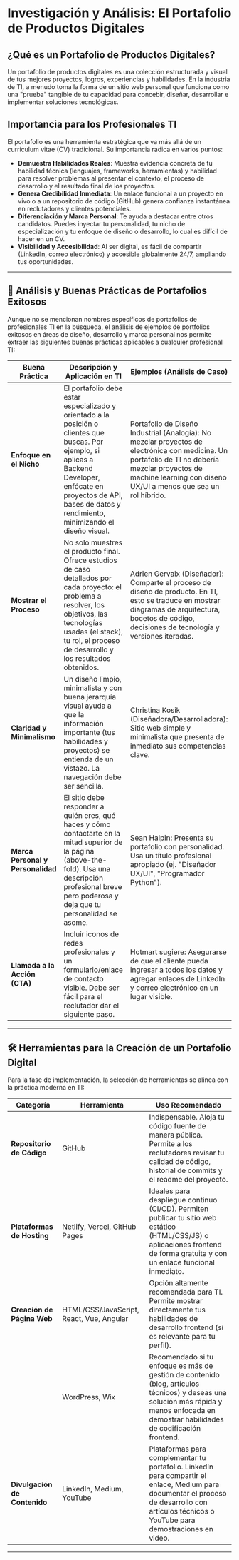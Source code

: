 # Investigación y Análisis: El Portafolio de Productos Digitales

## ¿Qué es un Portafolio de Productos Digitales?

Un portafolio de productos digitales es una colección estructurada y visual de tus mejores proyectos, logros, experiencias y habilidades. En la industria de TI, a menudo toma la forma de un sitio web personal que funciona como una "prueba" tangible de tu capacidad para concebir, diseñar, desarrollar e implementar soluciones tecnológicas.

## Importancia para los Profesionales TI

El portafolio es una herramienta estratégica que va más allá de un currículum vitae (CV) tradicional. Su importancia radica en varios puntos:

- **Demuestra Habilidades Reales**: Muestra evidencia concreta de tu habilidad técnica (lenguajes, frameworks, herramientas) y habilidad para resolver problemas al presentar el contexto, el proceso de desarrollo y el resultado final de los proyectos.
- **Genera Credibilidad Inmediata**: Un enlace funcional a un proyecto en vivo o a un repositorio de código (GitHub) genera confianza instantánea en reclutadores y clientes potenciales.
- **Diferenciación y Marca Personal**: Te ayuda a destacar entre otros candidatos. Puedes inyectar tu personalidad, tu nicho de especialización y tu enfoque de diseño o desarrollo, lo cual es difícil de hacer en un CV.
- **Visibilidad y Accesibilidad**: Al ser digital, es fácil de compartir (LinkedIn, correo electrónico) y accesible globalmente 24/7, ampliando tus oportunidades.

---

## 🌟 Análisis y Buenas Prácticas de Portafolios Exitosos

Aunque no se mencionan nombres específicos de portafolios de profesionales TI en la búsqueda, el análisis de ejemplos de portfolios exitosos en áreas de diseño, desarrollo y marca personal nos permite extraer las siguientes buenas prácticas aplicables a cualquier profesional TI:

| Buena Práctica              | Descripción y Aplicación en TI                                                                                                                                                                                                 | Ejemplos (Análisis de Caso)                                                                                                                                                                                                 |
|----------------------------|----------------------------------------------------------------------------------------------------------------------------------------------------------------------------------------------------------------------------------|-----------------------------------------------------------------------------------------------------------------------------------------------------------------------------------------------------------------------------|
| **Enfoque en el Nicho**     | El portafolio debe estar especializado y orientado a la posición o clientes que buscas. Por ejemplo, si aplicas a Backend Developer, enfócate en proyectos de API, bases de datos y rendimiento, minimizando el diseño visual. | Portafolio de Diseño Industrial (Analogía): No mezclar proyectos de electrónica con medicina. Un portafolio de TI no debería mezclar proyectos de machine learning con diseño UX/UI a menos que sea un rol híbrido.         |
| **Mostrar el Proceso**      | No solo muestres el producto final. Ofrece estudios de caso detallados por cada proyecto: el problema a resolver, los objetivos, las tecnologías usadas (el stack), tu rol, el proceso de desarrollo y los resultados obtenidos. | Adrien Gervaix (Diseñador): Comparte el proceso de diseño de producto. En TI, esto se traduce en mostrar diagramas de arquitectura, bocetos de código, decisiones de tecnología y versiones iteradas.                       |
| **Claridad y Minimalismo**  | Un diseño limpio, minimalista y con buena jerarquía visual ayuda a que la información importante (tus habilidades y proyectos) se entienda de un vistazo. La navegación debe ser sencilla.                                     | Christina Kosik (Diseñadora/Desarrolladora): Sitio web simple y minimalista que presenta de inmediato sus competencias clave.                                                                                              |
| **Marca Personal y Personalidad** | El sitio debe responder a quién eres, qué haces y cómo contactarte en la mitad superior de la página (above-the-fold). Usa una descripción profesional breve pero poderosa y deja que tu personalidad se asome.         | Sean Halpin: Presenta su portafolio con personalidad. Usa un título profesional apropiado (ej. "Diseñador UX/UI", "Programador Python").                                                                                     |
| **Llamada a la Acción (CTA)** | Incluir iconos de redes profesionales y un formulario/enlace de contacto visible. Debe ser fácil para el reclutador dar el siguiente paso.                                                                                   | Hotmart sugiere: Asegurarse de que el cliente pueda ingresar a todos los datos y agregar enlaces de LinkedIn y correo electrónico en un lugar visible.                                                                     |

---

## 🛠️ Herramientas para la Creación de un Portafolio Digital

Para la fase de implementación, la selección de herramientas se alinea con la práctica moderna en TI:

| Categoría                  | Herramienta                          | Uso Recomendado                                                                                                                                                                  |
|---------------------------|--------------------------------------|----------------------------------------------------------------------------------------------------------------------------------------------------------------------------------|
| **Repositorio de Código** | GitHub                               | Indispensable. Aloja tu código fuente de manera pública. Permite a los reclutadores revisar tu calidad de código, historial de commits y el readme del proyecto.               |
| **Plataformas de Hosting**| Netlify, Vercel, GitHub Pages        | Ideales para despliegue continuo (CI/CD). Permiten publicar tu sitio web estático (HTML/CSS/JS) o aplicaciones frontend de forma gratuita y con un enlace funcional inmediato. |
| **Creación de Página Web**| HTML/CSS/JavaScript, React, Vue, Angular | Opción altamente recomendada para TI. Permite mostrar directamente tus habilidades de desarrollo frontend (si es relevante para tu perfil).                                     |
|                           | WordPress, Wix                       | Recomendado si tu enfoque es más de gestión de contenido (blog, artículos técnicos) y deseas una solución más rápida y menos enfocada en demostrar habilidades de codificación frontend. |
| **Divulgación de Contenido** | LinkedIn, Medium, YouTube         | Plataformas para complementar tu portafolio. LinkedIn para compartir el enlace, Medium para documentar el proceso de desarrollo con artículos técnicos o YouTube para demostraciones en video. |

---


